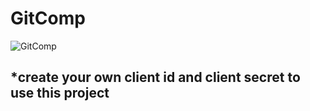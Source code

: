 # GitComp

![GitComp](https://user-images.githubusercontent.com/42942897/100626821-4ac6b680-334c-11eb-8ec2-371162125967.gif)


## *create your own client id and client secret to use this project

